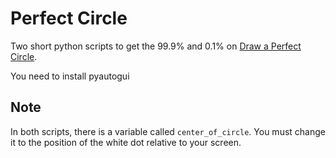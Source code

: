 # Perfect Circle
Two short python scripts to get the 99.9% and 0.1% on [Draw a Perfect Circle](https://neal.fun/perfect-circle/).

You need to install pyautogui


## Note
In both scripts, there is a variable called ```center_of_circle```. You must change it to the position of the white dot relative to your screen.